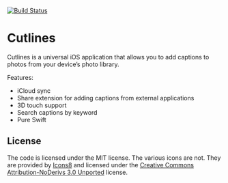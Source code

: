 [![Build Status](https://travis-ci.org/jbruce2112/cutlines.svg?branch=master)](https://travis-ci.org/jbruce2112/cutlines)

# Cutlines

Cutlines is a universal iOS application that allows you to add captions to photos from your device’s photo library.

Features:

- iCloud sync
- Share extension for adding captions from external applications
- 3D touch support
- Search captions by keyword
- Pure Swift

## License
The code is licensed under the MIT license. The various icons are not. 
They are provided by [Icons8](https://icons8.com) and licensed under the 
[Creative Commons Attribution-NoDerivs 3.0 Unported](https://creativecommons.org/licenses/by-nd/3.0/) license.
